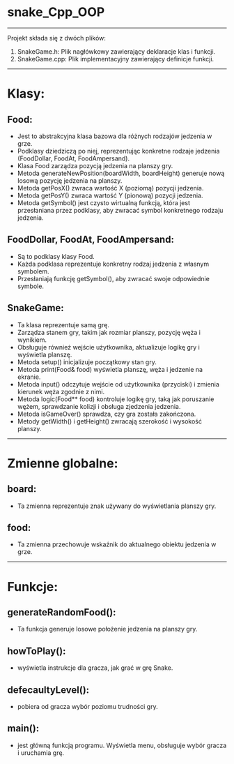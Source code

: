 # snake_Cpp_OOP

--------

Projekt składa się z dwóch plików:
1. SnakeGame.h: Plik nagłówkowy zawierający deklaracje klas i funkcji.
2. SnakeGame.cpp: Plik implementacyjny zawierający definicje funkcji.

--------

# Klasy:
## Food:
* Jest to abstrakcyjna klasa bazowa dla różnych rodzajów jedzenia w grze.
* Podklasy dziedziczą po niej, reprezentując konkretne rodzaje jedzenia (FoodDollar, FoodAt, FoodAmpersand).
* Klasa Food zarządza pozycją jedzenia na planszy gry.
* Metoda generateNewPosition(boardWidth, boardHeight) generuje nową losową pozycję jedzenia na planszy.
* Metoda getPosX() zwraca wartość X (poziomą) pozycji jedzenia.
* Metoda getPosY() zwraca wartość Y (pionową) pozycji jedzenia.
* Metoda getSymbol() jest czysto wirtualną funkcją, która jest przesłaniana przez podklasy, aby zwracać symbol konkretnego rodzaju jedzenia.
## FoodDollar, FoodAt, FoodAmpersand:
* Są to podklasy klasy Food.
* Każda podklasa reprezentuje konkretny rodzaj jedzenia z własnym symbolem.
* Przesłaniają funkcję getSymbol(), aby zwracać swoje odpowiednie symbole.
## SnakeGame:
* Ta klasa reprezentuje samą grę.
* Zarządza stanem gry, takim jak rozmiar planszy, pozycję węża i wynikiem.
* Obsługuje również wejście użytkownika, aktualizuje logikę gry i wyświetla planszę.
* Metoda setup() inicjalizuje początkowy stan gry.
* Metoda print(Food& food) wyświetla planszę, węża i jedzenie na ekranie.
* Metoda input() odczytuje wejście od użytkownika (przyciski) i zmienia kierunek węża zgodnie z nimi.
* Metoda logic(Food** food) kontroluje logikę gry, taką jak poruszanie wężem, sprawdzanie kolizji i obsługa zjedzenia jedzenia.
* Metoda isGameOver() sprawdza, czy gra została zakończona.
* Metody getWidth() i getHeight() zwracają szerokość i wysokość planszy.

--------

# Zmienne globalne:
## board:
* Ta zmienna reprezentuje znak używany do wyświetlania planszy gry.
## food:
* Ta zmienna przechowuje wskaźnik do aktualnego obiektu jedzenia w grze.

--------

# Funkcje:
## generateRandomFood():
* Ta funkcja generuje losowe położenie jedzenia na planszy gry.
## howToPlay():
* wyświetla instrukcje dla gracza, jak grać w grę Snake.
## defecaultyLevel():
* pobiera od gracza wybór poziomu trudności gry.

## main():
* jest główną funkcją programu. Wyświetla menu, obsługuje wybór gracza i uruchamia grę.
